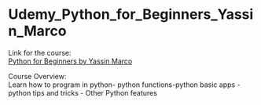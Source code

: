 # Udemy_Python_for_Beginners_Yassin_Marco

Link for the course:<br>
[Python for Beginners by Yassin Marco](https://www.udemy.com/course/python-for-beginners-learn-all-the-basics-of-python/)

Course Overview:<br>
Learn how to program in python- python functions-python basic apps - python tips and tricks - Other Python features
